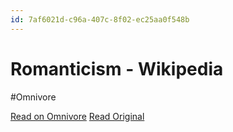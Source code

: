 ```yaml
---
id: 7af6021d-c96a-407c-8f02-ec25aa0f548b
---
```


# Romanticism - Wikipedia
#Omnivore

[Read on Omnivore](https://omnivore.app/me/romanticism-wikipedia-18ea3efab9c)
[Read Original](https://en.wikipedia.org/wiki/Romanticism)

